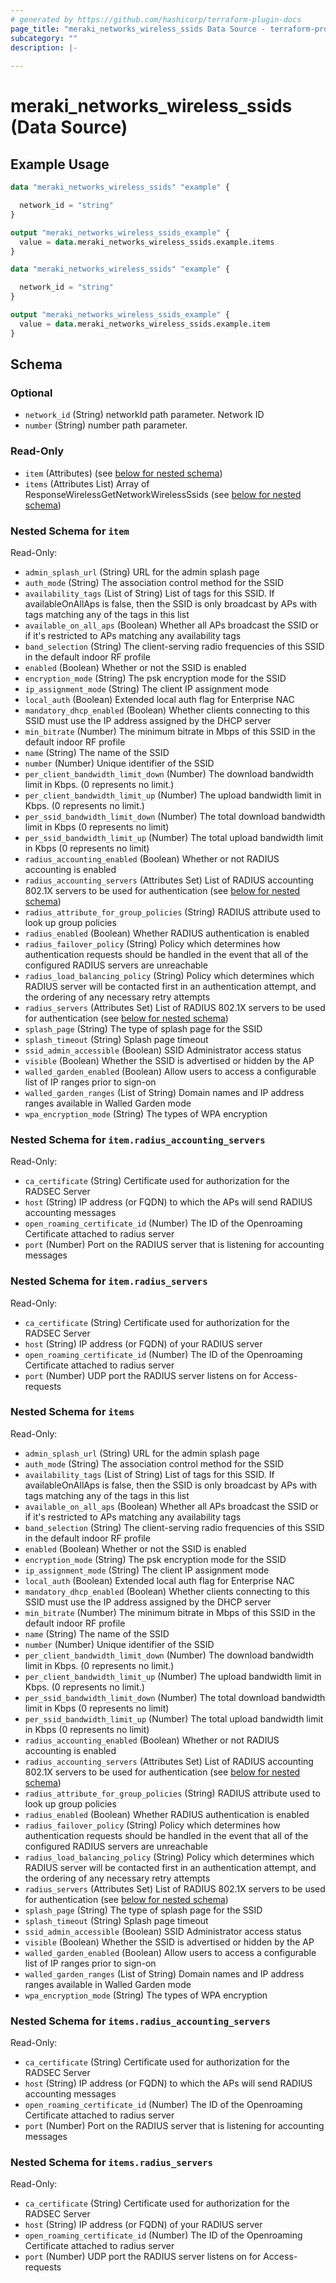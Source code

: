```yaml
---
# generated by https://github.com/hashicorp/terraform-plugin-docs
page_title: "meraki_networks_wireless_ssids Data Source - terraform-provider-meraki"
subcategory: ""
description: |-
  
---
```


# meraki_networks_wireless_ssids (Data Source)



## Example Usage

```terraform
data "meraki_networks_wireless_ssids" "example" {

  network_id = "string"
}

output "meraki_networks_wireless_ssids_example" {
  value = data.meraki_networks_wireless_ssids.example.items
}

data "meraki_networks_wireless_ssids" "example" {

  network_id = "string"
}

output "meraki_networks_wireless_ssids_example" {
  value = data.meraki_networks_wireless_ssids.example.item
}
```

<!-- schema generated by tfplugindocs -->
## Schema

### Optional

- `network_id` (String) networkId path parameter. Network ID
- `number` (String) number path parameter.

### Read-Only

- `item` (Attributes) (see [below for nested schema](#nestedatt--item))
- `items` (Attributes List) Array of ResponseWirelessGetNetworkWirelessSsids (see [below for nested schema](#nestedatt--items))

<a id="nestedatt--item"></a>
### Nested Schema for `item`

Read-Only:

- `admin_splash_url` (String) URL for the admin splash page
- `auth_mode` (String) The association control method for the SSID
- `availability_tags` (List of String) List of tags for this SSID. If availableOnAllAps is false, then the SSID is only broadcast by APs with tags matching any of the tags in this list
- `available_on_all_aps` (Boolean) Whether all APs broadcast the SSID or if it's restricted to APs matching any availability tags
- `band_selection` (String) The client-serving radio frequencies of this SSID in the default indoor RF profile
- `enabled` (Boolean) Whether or not the SSID is enabled
- `encryption_mode` (String) The psk encryption mode for the SSID
- `ip_assignment_mode` (String) The client IP assignment mode
- `local_auth` (Boolean) Extended local auth flag for Enterprise NAC
- `mandatory_dhcp_enabled` (Boolean) Whether clients connecting to this SSID must use the IP address assigned by the DHCP server
- `min_bitrate` (Number) The minimum bitrate in Mbps of this SSID in the default indoor RF profile
- `name` (String) The name of the SSID
- `number` (Number) Unique identifier of the SSID
- `per_client_bandwidth_limit_down` (Number) The download bandwidth limit in Kbps. (0 represents no limit.)
- `per_client_bandwidth_limit_up` (Number) The upload bandwidth limit in Kbps. (0 represents no limit.)
- `per_ssid_bandwidth_limit_down` (Number) The total download bandwidth limit in Kbps (0 represents no limit)
- `per_ssid_bandwidth_limit_up` (Number) The total upload bandwidth limit in Kbps (0 represents no limit)
- `radius_accounting_enabled` (Boolean) Whether or not RADIUS accounting is enabled
- `radius_accounting_servers` (Attributes Set) List of RADIUS accounting 802.1X servers to be used for authentication (see [below for nested schema](#nestedatt--item--radius_accounting_servers))
- `radius_attribute_for_group_policies` (String) RADIUS attribute used to look up group policies
- `radius_enabled` (Boolean) Whether RADIUS authentication is enabled
- `radius_failover_policy` (String) Policy which determines how authentication requests should be handled in the event that all of the configured RADIUS servers are unreachable
- `radius_load_balancing_policy` (String) Policy which determines which RADIUS server will be contacted first in an authentication attempt, and the ordering of any necessary retry attempts
- `radius_servers` (Attributes Set) List of RADIUS 802.1X servers to be used for authentication (see [below for nested schema](#nestedatt--item--radius_servers))
- `splash_page` (String) The type of splash page for the SSID
- `splash_timeout` (String) Splash page timeout
- `ssid_admin_accessible` (Boolean) SSID Administrator access status
- `visible` (Boolean) Whether the SSID is advertised or hidden by the AP
- `walled_garden_enabled` (Boolean) Allow users to access a configurable list of IP ranges prior to sign-on
- `walled_garden_ranges` (List of String) Domain names and IP address ranges available in Walled Garden mode
- `wpa_encryption_mode` (String) The types of WPA encryption

<a id="nestedatt--item--radius_accounting_servers"></a>
### Nested Schema for `item.radius_accounting_servers`

Read-Only:

- `ca_certificate` (String) Certificate used for authorization for the RADSEC Server
- `host` (String) IP address (or FQDN) to which the APs will send RADIUS accounting messages
- `open_roaming_certificate_id` (Number) The ID of the Openroaming Certificate attached to radius server
- `port` (Number) Port on the RADIUS server that is listening for accounting messages


<a id="nestedatt--item--radius_servers"></a>
### Nested Schema for `item.radius_servers`

Read-Only:

- `ca_certificate` (String) Certificate used for authorization for the RADSEC Server
- `host` (String) IP address (or FQDN) of your RADIUS server
- `open_roaming_certificate_id` (Number) The ID of the Openroaming Certificate attached to radius server
- `port` (Number) UDP port the RADIUS server listens on for Access-requests



<a id="nestedatt--items"></a>
### Nested Schema for `items`

Read-Only:

- `admin_splash_url` (String) URL for the admin splash page
- `auth_mode` (String) The association control method for the SSID
- `availability_tags` (List of String) List of tags for this SSID. If availableOnAllAps is false, then the SSID is only broadcast by APs with tags matching any of the tags in this list
- `available_on_all_aps` (Boolean) Whether all APs broadcast the SSID or if it's restricted to APs matching any availability tags
- `band_selection` (String) The client-serving radio frequencies of this SSID in the default indoor RF profile
- `enabled` (Boolean) Whether or not the SSID is enabled
- `encryption_mode` (String) The psk encryption mode for the SSID
- `ip_assignment_mode` (String) The client IP assignment mode
- `local_auth` (Boolean) Extended local auth flag for Enterprise NAC
- `mandatory_dhcp_enabled` (Boolean) Whether clients connecting to this SSID must use the IP address assigned by the DHCP server
- `min_bitrate` (Number) The minimum bitrate in Mbps of this SSID in the default indoor RF profile
- `name` (String) The name of the SSID
- `number` (Number) Unique identifier of the SSID
- `per_client_bandwidth_limit_down` (Number) The download bandwidth limit in Kbps. (0 represents no limit.)
- `per_client_bandwidth_limit_up` (Number) The upload bandwidth limit in Kbps. (0 represents no limit.)
- `per_ssid_bandwidth_limit_down` (Number) The total download bandwidth limit in Kbps (0 represents no limit)
- `per_ssid_bandwidth_limit_up` (Number) The total upload bandwidth limit in Kbps (0 represents no limit)
- `radius_accounting_enabled` (Boolean) Whether or not RADIUS accounting is enabled
- `radius_accounting_servers` (Attributes Set) List of RADIUS accounting 802.1X servers to be used for authentication (see [below for nested schema](#nestedatt--items--radius_accounting_servers))
- `radius_attribute_for_group_policies` (String) RADIUS attribute used to look up group policies
- `radius_enabled` (Boolean) Whether RADIUS authentication is enabled
- `radius_failover_policy` (String) Policy which determines how authentication requests should be handled in the event that all of the configured RADIUS servers are unreachable
- `radius_load_balancing_policy` (String) Policy which determines which RADIUS server will be contacted first in an authentication attempt, and the ordering of any necessary retry attempts
- `radius_servers` (Attributes Set) List of RADIUS 802.1X servers to be used for authentication (see [below for nested schema](#nestedatt--items--radius_servers))
- `splash_page` (String) The type of splash page for the SSID
- `splash_timeout` (String) Splash page timeout
- `ssid_admin_accessible` (Boolean) SSID Administrator access status
- `visible` (Boolean) Whether the SSID is advertised or hidden by the AP
- `walled_garden_enabled` (Boolean) Allow users to access a configurable list of IP ranges prior to sign-on
- `walled_garden_ranges` (List of String) Domain names and IP address ranges available in Walled Garden mode
- `wpa_encryption_mode` (String) The types of WPA encryption

<a id="nestedatt--items--radius_accounting_servers"></a>
### Nested Schema for `items.radius_accounting_servers`

Read-Only:

- `ca_certificate` (String) Certificate used for authorization for the RADSEC Server
- `host` (String) IP address (or FQDN) to which the APs will send RADIUS accounting messages
- `open_roaming_certificate_id` (Number) The ID of the Openroaming Certificate attached to radius server
- `port` (Number) Port on the RADIUS server that is listening for accounting messages


<a id="nestedatt--items--radius_servers"></a>
### Nested Schema for `items.radius_servers`

Read-Only:

- `ca_certificate` (String) Certificate used for authorization for the RADSEC Server
- `host` (String) IP address (or FQDN) of your RADIUS server
- `open_roaming_certificate_id` (Number) The ID of the Openroaming Certificate attached to radius server
- `port` (Number) UDP port the RADIUS server listens on for Access-requests
